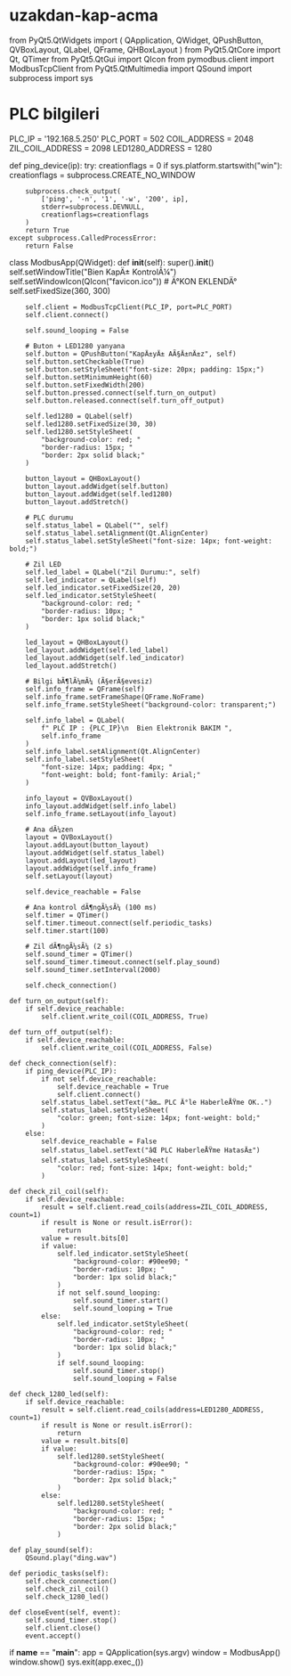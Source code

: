 # uzakdan-kap-acma

from PyQt5.QtWidgets import (
    QApplication, QWidget, QPushButton, QVBoxLayout, QLabel, QFrame,
    QHBoxLayout
)
from PyQt5.QtCore import Qt, QTimer
from PyQt5.QtGui import QIcon
from pymodbus.client import ModbusTcpClient
from PyQt5.QtMultimedia import QSound
import subprocess
import sys

# PLC bilgileri
PLC_IP = '192.168.5.250'
PLC_PORT = 502
COIL_ADDRESS = 2048
ZIL_COIL_ADDRESS = 2098
LED1280_ADDRESS = 1280

def ping_device(ip):
    try:
        creationflags = 0
        if sys.platform.startswith("win"):
            creationflags = subprocess.CREATE_NO_WINDOW

        subprocess.check_output(
            ['ping', '-n', '1', '-w', '200', ip],
            stderr=subprocess.DEVNULL,
            creationflags=creationflags
        )
        return True
    except subprocess.CalledProcessError:
        return False

class ModbusApp(QWidget):
    def __init__(self):
        super().__init__()
        self.setWindowTitle("Bien KapÄ± KontrolÃ¼")
        self.setWindowIcon(QIcon("favicon.ico"))      # Ä°KON EKLENDÄ°
        self.setFixedSize(360, 300)

        self.client = ModbusTcpClient(PLC_IP, port=PLC_PORT)
        self.client.connect()

        self.sound_looping = False

        # Buton + LED1280 yanyana
        self.button = QPushButton("KapÄ±yÄ± AÃ§Ä±nÄ±z", self)
        self.button.setCheckable(True)
        self.button.setStyleSheet("font-size: 20px; padding: 15px;")
        self.button.setMinimumHeight(60)
        self.button.setFixedWidth(200)
        self.button.pressed.connect(self.turn_on_output)
        self.button.released.connect(self.turn_off_output)

        self.led1280 = QLabel(self)
        self.led1280.setFixedSize(30, 30)
        self.led1280.setStyleSheet(
            "background-color: red; "
            "border-radius: 15px; "
            "border: 2px solid black;"
        )

        button_layout = QHBoxLayout()
        button_layout.addWidget(self.button)
        button_layout.addWidget(self.led1280)
        button_layout.addStretch()

        # PLC durumu
        self.status_label = QLabel("", self)
        self.status_label.setAlignment(Qt.AlignCenter)
        self.status_label.setStyleSheet("font-size: 14px; font-weight: bold;")

        # Zil LED
        self.led_label = QLabel("Zil Durumu:", self)
        self.led_indicator = QLabel(self)
        self.led_indicator.setFixedSize(20, 20)
        self.led_indicator.setStyleSheet(
            "background-color: red; "
            "border-radius: 10px; "
            "border: 1px solid black;"
        )

        led_layout = QHBoxLayout()
        led_layout.addWidget(self.led_label)
        led_layout.addWidget(self.led_indicator)
        led_layout.addStretch()

        # Bilgi bÃ¶lÃ¼mÃ¼ (Ã§erÃ§evesiz)
        self.info_frame = QFrame(self)
        self.info_frame.setFrameShape(QFrame.NoFrame)
        self.info_frame.setStyleSheet("background-color: transparent;")

        self.info_label = QLabel(
            f" PLC IP : {PLC_IP}\n  Bien Elektronik BAKIM ",
            self.info_frame
        )
        self.info_label.setAlignment(Qt.AlignCenter)
        self.info_label.setStyleSheet(
            "font-size: 14px; padding: 4px; "
            "font-weight: bold; font-family: Arial;"
        )

        info_layout = QVBoxLayout()
        info_layout.addWidget(self.info_label)
        self.info_frame.setLayout(info_layout)

        # Ana dÃ¼zen
        layout = QVBoxLayout()
        layout.addLayout(button_layout)
        layout.addWidget(self.status_label)
        layout.addLayout(led_layout)
        layout.addWidget(self.info_frame)
        self.setLayout(layout)

        self.device_reachable = False

        # Ana kontrol dÃ¶ngÃ¼sÃ¼ (100 ms)
        self.timer = QTimer()
        self.timer.timeout.connect(self.periodic_tasks)
        self.timer.start(100)

        # Zil dÃ¶ngÃ¼sÃ¼ (2 s)
        self.sound_timer = QTimer()
        self.sound_timer.timeout.connect(self.play_sound)
        self.sound_timer.setInterval(2000)

        self.check_connection()

    def turn_on_output(self):
        if self.device_reachable:
            self.client.write_coil(COIL_ADDRESS, True)

    def turn_off_output(self):
        if self.device_reachable:
            self.client.write_coil(COIL_ADDRESS, False)

    def check_connection(self):
        if ping_device(PLC_IP):
            if not self.device_reachable:
                self.device_reachable = True
                self.client.connect()
            self.status_label.setText("âœ… PLC Ä°le HaberleÅŸme OK..")
            self.status_label.setStyleSheet(
                "color: green; font-size: 14px; font-weight: bold;"
            )
        else:
            self.device_reachable = False
            self.status_label.setText("âŒ PLC HaberleÅŸme HatasÄ±")
            self.status_label.setStyleSheet(
                "color: red; font-size: 14px; font-weight: bold;"
            )

    def check_zil_coil(self):
        if self.device_reachable:
            result = self.client.read_coils(address=ZIL_COIL_ADDRESS, count=1)
            if result is None or result.isError():
                return
            value = result.bits[0]
            if value:
                self.led_indicator.setStyleSheet(
                    "background-color: #90ee90; "
                    "border-radius: 10px; "
                    "border: 1px solid black;"
                )
                if not self.sound_looping:
                    self.sound_timer.start()
                    self.sound_looping = True
            else:
                self.led_indicator.setStyleSheet(
                    "background-color: red; "
                    "border-radius: 10px; "
                    "border: 1px solid black;"
                )
                if self.sound_looping:
                    self.sound_timer.stop()
                    self.sound_looping = False

    def check_1280_led(self):
        if self.device_reachable:
            result = self.client.read_coils(address=LED1280_ADDRESS, count=1)
            if result is None or result.isError():
                return
            value = result.bits[0]
            if value:
                self.led1280.setStyleSheet(
                    "background-color: #90ee90; "
                    "border-radius: 15px; "
                    "border: 2px solid black;"
                )
            else:
                self.led1280.setStyleSheet(
                    "background-color: red; "
                    "border-radius: 15px; "
                    "border: 2px solid black;"
                )

    def play_sound(self):
        QSound.play("ding.wav")

    def periodic_tasks(self):
        self.check_connection()
        self.check_zil_coil()
        self.check_1280_led()

    def closeEvent(self, event):
        self.sound_timer.stop()
        self.client.close()
        event.accept()

if __name__ == "__main__":
    app = QApplication(sys.argv)
    window = ModbusApp()
    window.show()
    sys.exit(app.exec_())
